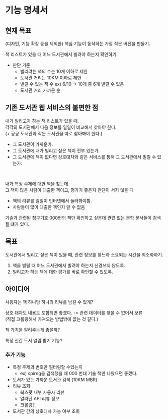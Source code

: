 # 기능 명세서

## 현재 목표
(디자인, 기능 확장 등을 제외한) 핵심 기능이 동작하는 가장 작은 버전을 만들기.

책 리스트가 있을 때 어느 도서관에서 빌려야 하는지 확인하기.
- 판단 기준
  - 빌리려는 책의 수는 10개 이하로 제한
  - 도서관 거리는 10KM 이하로 제한
  - 빌릴 수 있는 책 수 ex) 6/10 -> 10개 중 6개 빌릴 수 있음
  - 도서관 거리 가까운 순

## 기존 도서관 웹 서비스의 불편한 점
내가 빌리고자 하는 책 리스트가 있을 때. <br>
각각의 도서관에서 다음 정보를 일일이 비교해서 찾아야 한다. <br>
(+ 공공 도서관과 작은 도서관을 따로 찾아봐야 한다.)

- 그 도서관이 가까운가.
- 그 도서관에 내가 빌리고 싶은 책이 전부 있는가.
- 그 도서관에 책이 없다면 상호대차와 같은 서비스를 통해 그 도서관에서 빌릴 수 있는가.

<br>

내가 특정 주제에 대한 책을 찾는데. <br> 
그 책이 많은 사람이 대출한 책이고, 평가가 좋은지 판단이 서지 않을 때
- 책의 리뷰를 일일이 인터넷에서 둘러봐야함.
- 사람들이 많이 대출한 책인지 알 수 없음

기술과 관련된 청구기호 000번의 책만 확인하고 싶은데 관련 없는 문학 문서들이 검색될 떄가 있다.

## 목표
도서관에서 빌리고 싶은 책이 있을 때, 관련 정보를 찾느라 소요되는 시간을 최소화하기.
1. 책을 빌릴 때 어느 도서관에서 빌려야 하는지 신경쓰지 않도록.
2. 빌리고자 하는 책에 대한 평가를 바로 확인할 수 있도록.

## 아이디어
사용자는 책 하나당 하나의 리뷰를 남길 수 있게?

상호 대차도 내용도 포함되면 좋겠다. -> 관련 데이터를 찾을 수 없어서 보류 <br> 
(직접 크롤링해서 가져오는 방법밖에 없는 것 같다.)

책 가격을 알려주는게 좋을까?

특정 신간 도서 알림 받기 기능?

### 추가 기능
- 특정 주제의 번호만 필터링할 수있는지
  - ex) spirng을 검색했을 때 000 번대 기술 책만 나왔으면 좋겠다.
- 도서가 있는 가까운 도서관 검색 (10KM MBR)
- 리뷰 조회
  - 북스팟 내부 사용자 리뷰
  - 알라딘 API 리뷰 정보
  - 크롤링?
- 도서관 간의 상호대차 가능 여부 조회
